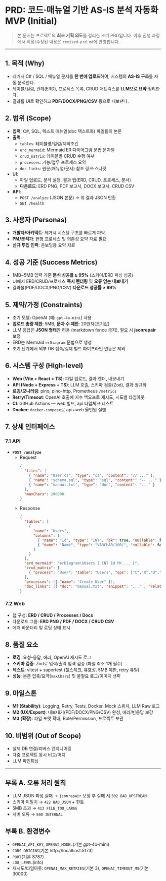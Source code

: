 # PRD: 코드·매뉴얼 기반 AS-IS 분석 자동화 MVP (Initial)

> 본 문서는 프로젝트의 **최초 기획 의도**를 정리한 초기 PRD입니다. 이후 진행 과정에서 확장/수정된 내용은 `revised-prd.md`에 반영합니다.

---

## 1. 목적 (Why)
- 레거시 C# / SQL / 매뉴얼 문서를 **한 번에 업로드**하여, 시스템의 **AS-IS 구조**를 자동 분석한다.
- 테이블/컬럼, 관계(ERD), 프로세스 목록, CRUD 매트릭스를 **LLM으로 요약**·정리한다.
- 결과를 UI로 확인하고 **PDF/DOCX/PNG/CSV** 등으로 내보낸다.

## 2. 범위 (Scope)
- **입력**: C#, SQL, 텍스트 매뉴얼(doc 텍스트화) 파일들의 본문
- **출력**:
  - `tables`: 테이블명/컬럼/제약조건
  - `erd_mermaid`: Mermaid ER 다이어그램 문법 문자열
  - `crud_matrix`: 테이블별 CRUD 수행 여부
  - `processes`: 기능/업무 프로세스 요약
  - `doc_links`: 원문(매뉴얼/문서) 참조 링크·스니펫
- **UI**:
  - 파일 업로드, 분석 실행, 결과 탭(ERD, CRUD, 프로세스, 문서)
  - **다운로드**: ERD PNG, PDF 보고서, DOCX 보고서, CRUD CSV
- **API**:
  - `POST /analyze` (JSON 본문) → 위 결과 JSON 반환
  - `GET /health`

## 3. 사용자 (Personas)
- **개발자/아키텍트**: 레거시 시스템 구조를 빠르게 파악
- **PM/분석가**: 현행 프로세스 및 의존성 요약 자료 필요
- **신규 투입 인력**: 온보딩용 요약 자료

## 4. 성공 기준 (Success Metrics)
- 1MB~5MB 입력 기준 **분석 성공률 ≥ 95%** (스키마/ERD 파싱 성공)
- UI에서 ERD/CRUD/프로세스 **즉시 렌더링** 및 **오류 없는 내보내기**
- 결과물(PDF/DOCX/PNG/CSV) **다운로드 성공률 ≥ 99%**

## 5. 제약/가정 (Constraints)
- 초기 모델: OpenAI (예: `gpt-4o-mini`) 사용
- **업로드 총량 제한**: 5MB, **문자 수 제한**: 20만자(초기값)
- LLM 응답은 **JSON 형태**만 허용 (markdown fence 금지), 필요 시 **jsonrepair** 보정
- ERD는 Mermaid `erDiagram` 문법으로 생성
- 초기 단계에서 외부 DB 접속/실제 빌드 파이프라인 연동은 제외

## 6. 시스템 구성 (High-level)
- **Web (Vite + React + TS)**: 파일 업로드, 결과 렌더, 내보내기
- **API (Node + Express + TS)**: LLM 호출, 스키마 검증(Zod), 결과 정규화
- **로깅/모니터링**: pino, pino-http, Prometheus `/metrics`
- **Retry/Timeout**: OpenAI 호출에 지수 백오프로 재시도, 시도별 타임아웃
- **CI**: GitHub Actions — web 빌드, api 타입체크·테스트
- **Docker**: `docker-compose`로 api+web 올인원 실행

## 7. 상세 인터페이스
### 7.1 API
- **`POST /analyze`**
  - Request
    ```json
    {
      "files": [
        { "name": "User.cs", "type": "cs", "content": "// ..." },
        { "name": "schema.sql", "type": "sql", "content": "-- ..." },
        { "name": "manual.txt", "type": "doc", "content": "..." }
      ],
      "maxChars": 200000
    }
    ```
  - Response
    ```json
    {
      "tables": [
        {
          "name": "Users",
          "columns": [
            { "name": "Id", "type": "INT", "pk": true, "nullable": false },
            { "name": "Name", "type": "VARCHAR(100)", "nullable": false }
          ]
        }
      ],
      "erd_mermaid": "erDiagram\nUsers { INT Id PK ... }",
      "crud_matrix": [
        { "process": "User", "table": "Users", "ops": ["C","R","U","D"] }
      ],
      "processes": [{ "name": "Create User" }],
      "doc_links": [{ "doc": "manual.txt", "snippet": "..." , "related": "Users" }]
    }
    ```

### 7.2 Web
- 탭 구성: **ERD / CRUD / Processes / Docs**
- 다운로드 그룹: **ERD PNG / PDF / DOCX / CRUD CSV**
- 에러 바운더리 및 로딩 상태 표시

## 8. 품질 요소
- **로깅**: 요청-응답, 에러, OpenAI 재시도 로그
- **스키마 검증**: Zod로 입력/출력 엄격 검증 (파일 최소 1개 필수)
- **테스트**: vitest + supertest (헬스체크, 유효성, 5MB 제한, retry 유틸)
- **성능**: 본문 압축/요약(`maxChars`) 및 불필요 로그/이미지 생략

## 9. 마일스톤
- **M1 (Stability)**: Logging, Retry, Tests, Docker, Mock 스위치, LLM Raw 로그
- **M2 (UX/Export)**: 내보내기(PDF/DOCX/PNG/CSV) 완성, 에러/빈응답 보강
- **M3 (확장)**: 파일 포맷 확대, Role/Permission, 프로젝트 보관

## 10. 비범위 (Out of Scope)
- 실제 DB 연결/리버스 엔지니어링
- 다중 프로젝트 동시 비교/머지
- LLM 파인튜닝

---

## 부록 A. 오류 처리 원칙
- LLM JSON 파싱 실패 → `jsonrepair` 보정 후 실패 시 `502 BAD_UPSTREAM`
- 스키마 미일치 → `422 BAD_JSON` + 힌트
- 5MB 초과 → `413 FILE_TOO_LARGE`
- 서버 오류 → `500 INTERNAL`

## 부록 B. 환경변수
- `OPENAI_API_KEY`, `OPENAI_MODEL`(기본 gpt-4o-mini)
- `CORS_ORIGINS`(기본 http://localhost:5173)
- `PORT`(기본 8787)
- `LOG_LEVEL`(info)
- 재시도/타임아웃: `OPENAI_MAX_RETRIES`(기본 3), `OPENAI_TIMEOUT_MS`(기본 30000)

